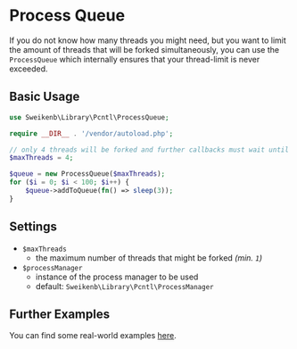 # Process Queue

If you do not know how many threads you might need, but you want to limit the amount of threads that will be forked
simultaneously, you can use the `ProcessQueue` which internally ensures that your thread-limit is never exceeded.

## Basic Usage

```php
use Sweikenb\Library\Pcntl\ProcessQueue;

require __DIR__ . '/vendor/autoload.php';

// only 4 threads will be forked and further callbacks must wait until free slots are available
$maxThreads = 4;

$queue = new ProcessQueue($maxThreads);
for ($i = 0; $i < 100; $i++) {
    $queue->addToQueue(fn() => sleep(3));
}
```

## Settings

- `$maxThreads`
    - the maximum number of threads that might be forked _(min. `1`)_
- `$processManager`
    - instance of the process manager to be used
    - default: `Sweikenb\Library\Pcntl\ProcessManager`

## Further Examples

You can find some real-world examples [here](../examples/queued-processing.md).
